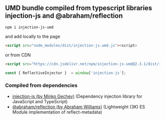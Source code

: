 ## UMD bundle compiled from typescript libraries injection-js and @abraham/reflection


```
npm i injection-js-umd
```

and add locally to the page

```html
<script src="node_modules/dist/injection-js.umd.js"><script>
```

or from CDN

```html
<script src="https://cdn.jsdelivr.net/npm/injection-js-umd@2.3.1/dist/injection-js.umd.js"><script>
```

```js
const { ReflectiveInjector }  = window['injection-js'];
```

### Compiled from dependencies
- [injection-js (by Minko Gechev)](https://github.com/mgechev/injection-js) (Dependency injection library for JavaScript and TypeScript)
- [@abraham/reflection (by Abraham Williams)](https://github.com/abraham/reflection) (Lightweight (3K) ES Module implementation of reflect-metadata)
